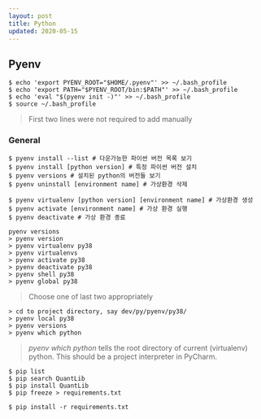 ```yaml
---
layout: post
title: Python
updated: 2020-05-15
---
```


## Pyenv

```
$ echo 'export PYENV_ROOT="$HOME/.pyenv"' >> ~/.bash_profile
$ echo 'export PATH="$PYENV_ROOT/bin:$PATH"' >> ~/.bash_profile
$ echo 'eval "$(pyenv init -)"' >> ~/.bash_profile
$ source ~/.bash_profile
```
> First two lines were not required to add manually

### General

```
$ pyenv install --list # 다운가능한 파이썬 버전 목록 보기
$ pyenv install [python version] # 특정 파이썬 버전 설치
$ pyenv versions # 설치된 python의 버전들 보기
$ pyenv uninstall [environment name] # 가상환경 삭제
 
$ pyenv virtualenv [python version] [environment name] # 가상환경 생성
$ pyenv activate [environment name] # 가상 환경 실행
$ pyenv deactivate # 가상 환경 종료
```

```
pyenv versions
> pyenv version
> pyenv virtualenv py38
> pyenv virtualenvs
> pyenv activate py38
> pyenv deactivate py38
> pyenv shell py38
> pyenv global py38
```

> Choose one of last two appropriately

```
> cd to project directory, say dev/py/pyenv/py38/
> pyenv local py38
> pyenv versions
> pyenv which python
```

> *pyenv which python* tells the root directory of current (virtualenv) python. This should be a project interpreter in PyCharm.

```
$ pip list
$ pip search QuantLib
$ pip install QuantLib
$ pip freeze > requirements.txt

$ pip install -r requirements.txt
```